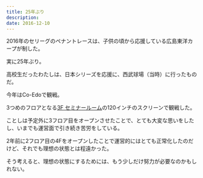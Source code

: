 ```yaml
---
title: 25年ぶり
description: 
date: 2016-12-10
---
```

2016年のセリーグのペナントレースは、子供の頃から応援している広島東洋カープが制した。

実に25年ぶり。

高校生だったわたしは、日本シリーズを応援に、西武球場（当時）に行ったものだ。

今年はCo-Edoで観戦。

3つめのフロアとなる[3F セミナールーム](https://seminar.coworking.tokyo.jp/)の120インチのスクリーンで観戦した。

ことしは予定外に3フロア目をオープンさせたことで、とても大変な思いをしたし、いまでも運営面で引き続き苦労をしている。

2年前に2フロア目の4Fをオープンしたことで運営的にはとても正常化したのだけど、それでも理想の状態とは程遠かった。

そう考えると、理想の状態にするためには、もう少しだけ努力が必要なのかもしれない。
